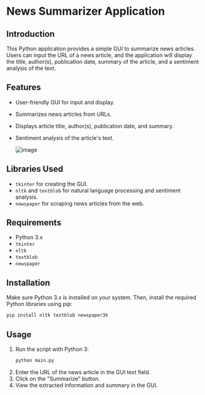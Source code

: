 

# News Summarizer Application

## Introduction
This Python application provides a simple GUI to summarize news articles. Users can input the URL of a news article, and the application will display the title, author(s), publication date, summary of the article, and a sentiment analysis of the text.

## Features
- User-friendly GUI for input and display.
- Summarizes news articles from URLs.
- Displays article title, author(s), publication date, and summary.
- Sentiment analysis of the article's text.

 
  ![image](https://github.com/Law1603/News-Summarizer/assets/78369461/21dae09b-4842-4ec6-a7ea-5962318a5795)


 ## Libraries Used
- `tkinter` for creating the GUI.
- `nltk` and `textblob` for natural language processing and sentiment analysis.
- `newspaper` for scraping news articles from the web.

## Requirements
- Python 3.x
- `tkinter`
- `nltk`
- `textblob`
- `newspaper`

## Installation
Make sure Python 3.x is installed on your system. Then, install the required Python libraries using pip:

```bash
pip install nltk textblob newspaper3k
```

## Usage
1. Run the script with Python 3:
   ```bash
   python main.py
   ```
2. Enter the URL of the news article in the GUI text field.
3. Click on the "Summarize" button.
4. View the extracted information and summary in the GUI.

   

